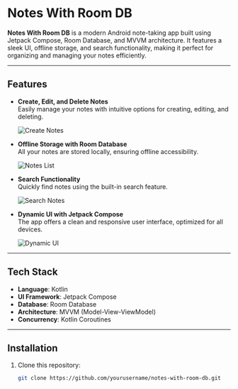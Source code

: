 # Notes With Room DB

**Notes With Room DB** is a modern Android note-taking app built using Jetpack Compose, Room Database, and MVVM architecture. It features a sleek UI, offline storage, and search functionality, making it perfect for organizing and managing your notes efficiently.

---

## Features

- **Create, Edit, and Delete Notes**  
  Easily manage your notes with intuitive options for creating, editing, and deleting.  

  ![Create Notes](https://teluguquran.in/images/create.jpeg)

- **Offline Storage with Room Database**  
  All your notes are stored locally, ensuring offline accessibility.  

  ![Notes List](https://teluguquran.in/images/local.jpeg)

- **Search Functionality**  
  Quickly find notes using the built-in search feature.  

  ![Search Notes](https://teluguquran.in/images/search.jpeg)

- **Dynamic UI with Jetpack Compose**  
  The app offers a clean and responsive user interface, optimized for all devices.  

  ![Dynamic UI](https://teluguquran.in/images/ui.jpeg)

---

## Tech Stack

- **Language**: Kotlin  
- **UI Framework**: Jetpack Compose  
- **Database**: Room Database  
- **Architecture**: MVVM (Model-View-ViewModel)  
- **Concurrency**: Kotlin Coroutines  

---

## Installation

1. Clone this repository:
   ```bash
   git clone https://github.com/yourusername/notes-with-room-db.git
